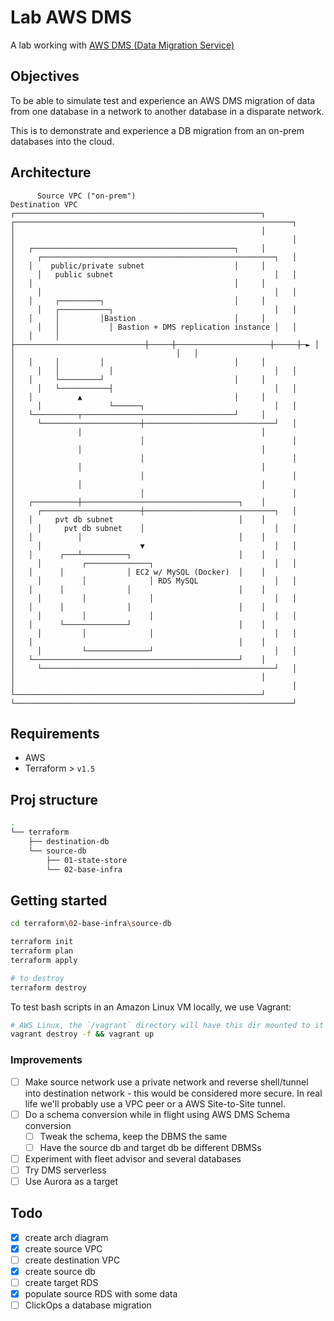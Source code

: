 # Lab AWS DMS

A lab working with [AWS DMS (Data Migration Service)](https://aws.amazon.com/dms/?nc=sn&loc=1)

## Objectives

To be able to simulate test and experience an AWS DMS migration of data from one database in a network to another database in a disparate network.

This is to demonstrate and experience a DB migration from an on-prem databases into the cloud.

## Architecture

```text
      Source VPC ("on-prem")                                                                      Destination VPC
┌───────────────────────────────────────────────────────┐                     ┌──────────────────────────────────────────────────────────────┐
│                                                       │                     │                                                              │
│   ┌─────────────────────────────────────────────┐     │                     │     ┌────────────────────────────────────────────────────┐   │
│   │    public/private subnet                    │     │                     │     │   public subnet                                    │   │
│   │                                             │     │                     │     │                                                    │   │
│   │     ┌─────────┐                             │     │                     │     │   ┌───────────┐                                    │   │
│   │     │         │Bastion                      │     │                     │     │   │           │ Bastion + DMS replication instance │   │
│   │     │         ├─────────────────────────────┼─────┼─────────────────────┼─────┼─► │           │                                    │   │
│   │     │         │                             │     │                     │     │   │           │                                    │   │
│   │     └─────────┘                             │     │                     │     │   └───────────┤                                    │   │
│   │          ▲                                  │     │                     │     │               └──────┐                             │   │
│   └──────────┬──────────────────────────────────┘     │                     │     └──────────────────────┼─────────────────────────────┘   │
│              │                                        │                     │                            │                                 │
│              │                                        │                     │                            │                                 │
│              │                                        │                     │                            │                                 │
│              │                                        │                     │                            │                                 │
│   ┌──────────┼───────────────────────────────────┐    │                     │     ┌──────────────────────┼─────────────────────────────┐   │
│   │     pvt db subnet                            │    │                     │     │     pvt db subnet    │                             │   │
│   │          │                                   │    │                     │     │                      ▼                             │   │
│   │      ┌───┴──────────┐                        │    │                     │     │         ┌──────────────┐                           │   │
│   │      │              │ EC2 w/ MySQL (Docker)  │    │                     │     │         │              │ RDS MySQL                 │   │
│   │      │              │                        │    │                     │     │         │              │                           │   │
│   │      │              │                        │    │                     │     │         │              │                           │   │
│   │      └──────────────┘                        │    │                     │     │         │              │                           │   │
│   │                                              │    │                     │     │         └──────────────┘                           │   │
│   └──────────────────────────────────────────────┘    │                     │     └────────────────────────────────────────────────────┘   │
│                                                       │                     │                                                              │
└───────────────────────────────────────────────────────┘                     └──────────────────────────────────────────────────────────────┘
```

## Requirements

- AWS
- Terraform > `v1.5`

## Proj structure

```bash
.
└── terraform
    ├── destination-db
    └── source-db
        ├── 01-state-store
        └── 02-base-infra
```

## Getting started

```bash
cd terraform\02-base-infra\source-db

terraform init
terraform plan
terraform apply

# to destroy
terraform destroy

```

To test bash scripts in an Amazon Linux VM locally, we use Vagrant:

```bash
# AWS Linux, the `/vagrant` directory will have this dir mounted to it
vagrant destroy -f && vagrant up

```

### Improvements

- [ ] Make source network use a private network and reverse shell/tunnel into destination network - this would be considered more secure. In real life we'll probably use a VPC peer or a AWS Site-to-Site tunnel.
- [ ] Do a schema conversion while in flight using AWS DMS Schema conversion
  - [ ] Tweak the schema, keep the DBMS the same
  - [ ] Have the source db and target db be different DBMSs
- [ ] Experiment with fleet advisor and several databases
- [ ] Try DMS serverless
- [ ] Use Aurora as a target

## Todo

- [x] create arch diagram
- [x] create source VPC
- [ ] create destination VPC
- [x] create source db
- [ ] create target RDS
- [x] populate source RDS with some data
- [ ] ClickOps a database migration
